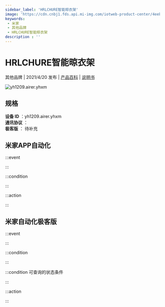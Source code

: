 ```yaml
---
sidebar_label: 'HRLCHURE智能晾衣架'
image: 'https://cdn.cnbj1.fds.api.mi-img.com/iotweb-product-center/4eeb13c91ce91c8f5ff1a93554fea118_黑创1.png?GalaxyAccessKeyId=AKVGLQWBOVIRQ3XLEW&Expires=9223372036854775807&Signature=YYCa/GCEesrWastDK+RLj18OWgI='
keywords: 
 - 米家
 - 其他品牌
 - HRLCHURE智能晾衣架
description : ''
---
```

# HRLCHURE智能晾衣架

其他品牌 | 2021/4/20 发布 | [产品百科](https://home.mi.com/webapp/content/baike/product/index.html?model=yh1209.airer.yhxm/) | [说明书](https://home.mi.com/views/introduction.html?model=yh1209.airer.yhxm&region=cn)

![yh1209.airer.yhxm](https://cdn.cnbj1.fds.api.mi-img.com/iotweb-product-center/4eeb13c91ce91c8f5ff1a93554fea118_黑创1.png?GalaxyAccessKeyId=AKVGLQWBOVIRQ3XLEW&Expires=9223372036854775807&Signature=YYCa/GCEesrWastDK+RLj18OWgI=)

## 规格  
> 
**设备 ID** ：yh1209.airer.yhxm  
**通讯协议** ：  
**极客版**  ： 待补充 


## 米家APP自动化  

:::event  

:::

:::condition  

:::

:::action   

:::

## 米家自动化极客版  

:::event  

:::

:::condition  

:::

:::condition 可查询的状态条件  

:::

:::action  

:::

        
